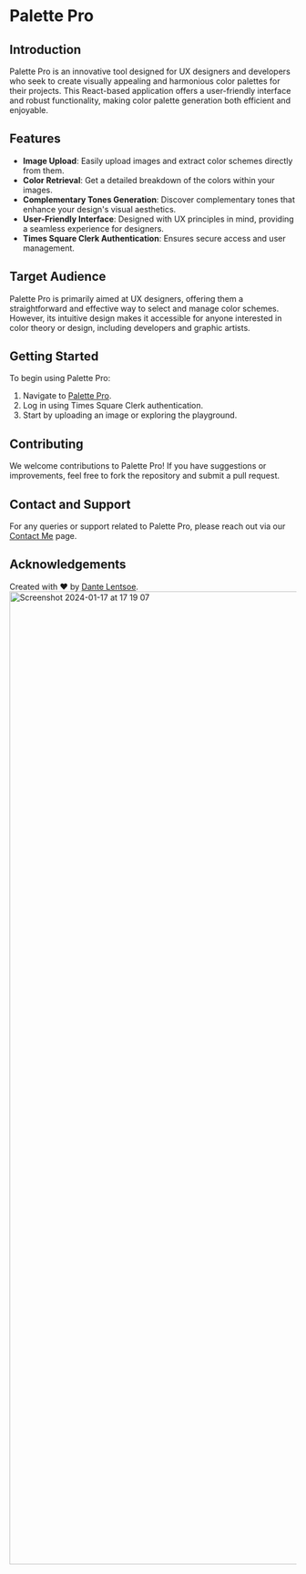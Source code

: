 # Palette Pro

## Introduction
Palette Pro is an innovative tool designed for UX designers and developers who seek to create visually appealing and harmonious color palettes for their projects. This React-based application offers a user-friendly interface and robust functionality, making color palette generation both efficient and enjoyable.

## Features
- **Image Upload**: Easily upload images and extract color schemes directly from them.
- **Color Retrieval**: Get a detailed breakdown of the colors within your images.
- **Complementary Tones Generation**: Discover complementary tones that enhance your design's visual aesthetics.
- **User-Friendly Interface**: Designed with UX principles in mind, providing a seamless experience for designers.
- **Times Square Clerk Authentication**: Ensures secure access and user management.

## Target Audience
Palette Pro is primarily aimed at UX designers, offering them a straightforward and effective way to select and manage color schemes. However, its intuitive design makes it accessible for anyone interested in color theory or design, including developers and graphic artists.

## Getting Started
To begin using Palette Pro:

1. Navigate to [Palette Pro](https://platte-pro.vercel.app/).
2. Log in using Times Square Clerk authentication.
3. Start by uploading an image or exploring the playground.

## Contributing
We welcome contributions to Palette Pro! If you have suggestions or improvements, feel free to fork the repository and submit a pull request.

## Contact and Support
For any queries or support related to Palette Pro, please reach out via our [Contact Me](https://platte-pro.vercel.app/contact) page.

## Acknowledgements
Created with ❤️ by [Dante Lentsoe](https://github.com/dantelentsoe).
<img width="1707" alt="Screenshot 2024-01-17 at 17 19 07" src="https://github.com/DanteLentsoe/palette-pro-doc/assets/65385487/2e797a2f-a73a-4528-ad81-e1f3164a328c">

